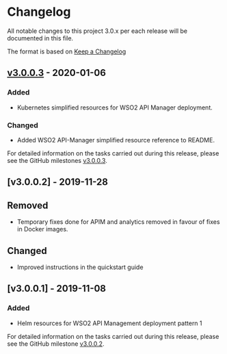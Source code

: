 # Changelog
All notable changes to this project 3.0.x per each release will be documented in this file.

The format is based on [Keep a Changelog](https://keepachangelog.com/en/1.0.0/)

## [v3.0.0.3] - 2020-01-06

### Added
- Kubernetes simplified resources for WSO2 API Manager deployment.

### Changed
- Added WSO2 API-Manager simplified resource reference to README.

For detailed information on the tasks carried out during this release, please see the GitHub milestones
[v3.0.0.3](https://github.com/wso2/kubernetes-apim/milestone/8).

## [v3.0.0.2] - 2019-11-28

## Removed
- Temporary fixes done for APIM and analytics removed in favour of fixes in Docker images.

## Changed
- Improved instructions in the quickstart guide

## [v3.0.0.1] - 2019-11-08

### Added
- Helm resources for WSO2 API Management deployment pattern 1

For detailed information on the tasks carried out during this release, please see the GitHub milestone
[v3.0.0.2](https://github.com/wso2/kubernetes-apim/milestone/7).

[v3.0.0.3]: https://github.com/wso2/kubernetes-apim/compare/v3.0.0.2...v3.0.0.3
